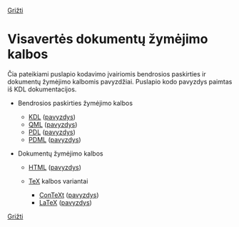 <!-- markdownlint-disable-next-line MD041 -->
[Grižti](index.md)

# Visavertės dokumentų žymėjimo kalbos

Čia pateikiami puslapio kodavimo įvairiomis bendrosios paskirties ir dokumentų žymėjimo kalbomis pavyzdžiai. Puslapio kodo pavyzdys paimtas iš KDL dokumentacijos.

* Bendrosios paskirties žymėjimo kalbos

  * [KDL](https://kdl.dev/) ([pavyzdys](full-page/page-kdl.md))
  * [QML](https://en.wikipedia.org/wiki/QML) ([pavyzdys](full-page/page-qml.md))
  * [PDL](https://pml-lang.dev/) ([pavyzdys](full-page/page-pml.md))
  * [PDML](https://pdml-lang.github.io/) ([pavyzdys](full-page/page-pdml.md))

* Dokumentų žymėjimo kalbos

  * [HTML](https://html.spec.whatwg.org/) ([pavyzdys](full-page/page-html.md))

  * [TeX](https://en.wikipedia.org/wiki/TeX) kalbos variantai

    * [ConTeXt](https://en.wikipedia.org/wiki/ConTeXt) ([pavyzdys](full-page/page-context.md))
    * [LaTeX](https://en.wikipedia.org/wiki/LaTeX) ([pavyzdys](full-page/page-latex.md))

[Grižti](index.md)
